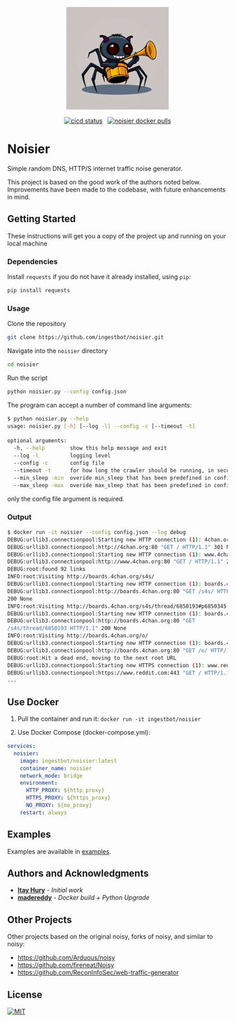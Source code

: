 
<p align="center">
    <img alt="noisier mascot" src="https://github.com/ingestbot/noisier/blob/docker_prom_and_readme/noisier_mascot.jpg" width="234">
</p>

<p align="center">
    &nbsp;<a href="https://github.com/ingestbot/noisier/actions/workflows/ci-cd.yml"><img src="https://github.com/ingestbot/noisier/actions/workflows/ci-cd.yml/badge.svg" alt="cicd status"></a>&nbsp;
    &nbsp;<a href="https://hub.docker.com/r/ingestbot/noisier"><img src="https://img.shields.io/docker/pulls/ingestbot/noisier.svg" alt="noisier docker pulls"></a>&nbsp;
<p>

# Noisier

Simple random DNS, HTTP/S internet traffic noise generator.

This project is based on the good work of the authors noted below.
Improvements have been made to the codebase, with future enhancements in mind.

## Getting Started

These instructions will get you a copy of the project up and running on your
local machine

### Dependencies

Install `requests` if you do not have it already installed, using `pip`:

```bash
pip install requests
```

### Usage

Clone the repository

```bash
git clone https://github.com/ingestbot/noisier.git
```

Navigate into the `noisier` directory

```bash
cd noisier
```

Run the script

```bash
python noisier.py --config config.json
```

The program can accept a number of command line arguments:

```bash
$ python noisier.py --help
usage: noisier.py [-h] [--log -l] --config -c [--timeout -t]

optional arguments:
  -h, --help        show this help message and exit
  --log -l          logging level
  --config -c       config file
  --timeout -t      for how long the crawler should be running, in seconds
  --min_sleep -min  overide min_sleep that has been predefined in config file
  --max_sleep -max  overide max_sleep that has been predefined in config file
```

only the config file argument is required.

### Output

```bash
$ docker run -it noisier --config config.json --log debug
DEBUG:urllib3.connectionpool:Starting new HTTP connection (1): 4chan.org:80
DEBUG:urllib3.connectionpool:http://4chan.org:80 "GET / HTTP/1.1" 301 None
DEBUG:urllib3.connectionpool:Starting new HTTP connection (1): www.4chan.org:80
DEBUG:urllib3.connectionpool:http://www.4chan.org:80 "GET / HTTP/1.1" 200 None
DEBUG:root:found 92 links
INFO:root:Visiting http://boards.4chan.org/s4s/
DEBUG:urllib3.connectionpool:Starting new HTTP connection (1): boards.4chan.org:80
DEBUG:urllib3.connectionpool:http://boards.4chan.org:80 "GET /s4s/ HTTP/1.1"
200 None
INFO:root:Visiting http://boards.4chan.org/s4s/thread/6850193#p6850345
DEBUG:urllib3.connectionpool:Starting new HTTP connection (1): boards.4chan.org:80
DEBUG:urllib3.connectionpool:http://boards.4chan.org:80 "GET
/s4s/thread/6850193 HTTP/1.1" 200 None
INFO:root:Visiting http://boards.4chan.org/o/
DEBUG:urllib3.connectionpool:Starting new HTTP connection (1): boards.4chan.org:80
DEBUG:urllib3.connectionpool:http://boards.4chan.org:80 "GET /o/ HTTP/1.1" 200 None
DEBUG:root:Hit a dead end, moving to the next root URL
DEBUG:urllib3.connectionpool:Starting new HTTPS connection (1): www.reddit.com:443
DEBUG:urllib3.connectionpool:https://www.reddit.com:443 "GET / HTTP/1.1" 200 None
...
```

## Use Docker

1. Pull the container and run it: `docker run -it ingestbot/noisier`

1. Use Docker Compose (docker-compose.yml):

```yml
services:
  noisier:
    image: ingestbot/noisier:latest
    container_name: noisier
    network_mode: bridge
    environment:
      HTTP_PROXY: ${http_proxy}
      HTTPS_PROXY: ${https_proxy}
      NO_PROXY: ${no_proxy}
    restart: always
```

## Examples

Examples are available in [examples](/examples).


## Authors and Acknowledgments

* **[Itay Hury](https://github.com/1tayH)** - *Initial work*
* **[madereddy](https://github.com/madereddy/noisy)** - *Docker build + Python Upgrade*

## Other Projects

Other projects based on the original noisy, forks of noisy, and similar to noisy:

* https://github.com/Arduous/noisy
* https://github.com/fireneat/Noisy
* https://github.com/ReconInfoSec/web-traffic-generator

## License

[![MIT](https://img.shields.io/github/license/ingestbot/noisier)](https://github.com/ingestbot/noisier/blob/master/LICENSE)

